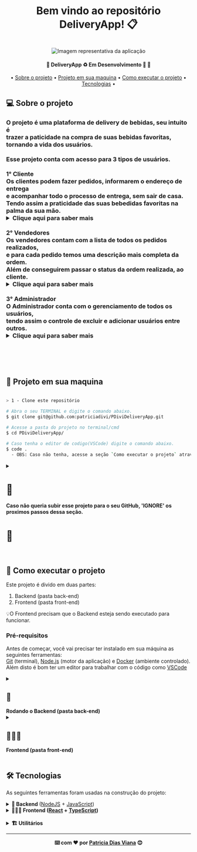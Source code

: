 <div align="center">
<h1 fontsize="80px">Bem vindo ao repositório DeliveryApp! 📋</h1>
  </br>
  <img src="khj" alt="Imagem representativa da aplicação"/>
  
  <h4 align="center"> 
	🚧  DeliveryApp ♻️ Em Desenvolvimento 🚀 🚧
  </h4>
  <p align="center">
   • <a href="#-sobre-o-projeto">Sobre o projeto</a> •
   <a href="#-projeto-em-sua-maquina">Projeto em sua maquina</a> •
   <a href="#-como-executar-o-projeto">Como executar o projeto</a> •
   <a href="#-tecnologias">Tecnologias</a> •
  </p>
  
  <div align="left">

 ## 💻 Sobre o projeto
  <h3>
  O projeto é uma plataforma de delivery de bebidas, seu intuito é</br>
  trazer a paticidade na compra de suas bebidas favoritas,</br>
  tornando a vida dos usuários.

  </br>
  </br>
  Esse projeto conta com acesso para 3 tipos de usuários.</br>
  
  </br>
  1° Cliente</br> 
  Os clientes podem fazer pedidos, informarem o endereço de entrega</br> 
  e acompanhar todo o processo de entrega, sem sair de casa.</br>
  Tendo assim a praticidade das suas bebedidas favoritas na</br>
  palma da sua mão.</br>
  <details align="left">
  <summary>  Clique aqui para saber mais </summary>
  </br>

  ```Bash

                         >   Acessos para o 'Cliente'   <

        --- Login ---                     |               --- Senha ---
  zebirita@email.com              |               $#zebirita#$

  ```
  </details>
  
  </br>
  2° Vendedores</br>
  Os vendedores contam com a lista de todos os pedidos realizados,</br>
  e para cada pedido temos uma descrição mais completa da ordem.</br>
  Além de conseguirem passar o status da ordem realizada, ao cliente.
  <details align="left">
  <summary>  Clique aqui para saber mais </summary>
  </br>

  ```Bash

                         >   Acessos para o 'Vendedores'   <

          --- Login ---                           |               --- Senha ---
  fulana@deliveryapp.com              |               fulana@123

  ```
  </details>

  </br>
  3° Administrador</br>
  O Administrador conta com o gerenciamento de todos os usuários,</br>
  tendo assim o controle de excluir e adicionar usuários entre outros.
  <details align="left">
  <summary>  Clique aqui para saber mais </summary>
  </br>

  ```Bash

                         >   Acessos para o 'Administrador'   <

          --- Login ---                        |               --- Senha ---
  adm@deliveryapp.com              |               --adm2@21!!--

  ```
  </details>

  </br>
  </br>
  </h3>
 
  </br>
  
  
 ## 🔗 Projeto em sua maquina
  ```Bash

  > 1 - Clone este repositório
    
  # Abra o seu TERMINAL e digite o comando abaixo.
  $ git clone git@github.com:patriciadivi/PDiviDeliveryApp.git

  # Acesse a pasta do projeto no terminal/cmd
  $ cd PDiviDeliveryApp/

  # Caso tenha o editor de codigo(VSCode) digite o comando abaixo.
  $ code .
    - OBS: Caso não tenha, acesse a seção `Como executar o projeto` através do índice e realize o download.

  ```
  
  
  <details align="left">
	<summary>
		<h1>🚨</h1><strong>Caso não queria subir esse projeto para o seu GitHub, 'IGNORE' os proximos passos dessa seção.</strong><h1>🚨</h1> 
	</summary>
	<br />
	
```Bash
> 2 - Criando uma repositório no seu GitHub
		# Abra seu GitHub
		- Crie um `novo repositório`.
```

<div align="center">
	<img src="https://user-images.githubusercontent.com/38478917/188983072-db5702fb-bb5d-4835-9338-d0a0bb981741.png"/>
</div>
<br />
	
```bash
	
> Defina um `nome` ao seu `repositório` e aperte o botão `crie o repositório`.
	
```

<br />

<div align="center">
	<img src="https://user-images.githubusercontent.com/38478917/188986397-3f3177d7-9d13-414b-9b2b-089c3719e771.png"/>
	<img src="https://user-images.githubusercontent.com/38478917/188987212-0ba26086-f06e-49a6-aaf9-0c7b1f9ed0c0.png"/>
</div>
<br />
	
```bash
> 3 - Vá até a aba do seu repositório criado

 # Encontre o campo abaixo, deixe a guia aberta pois, vamos usa-la no 'PASSO 5'.
```
	
<br />

<div align="center">
	<img src="https://user-images.githubusercontent.com/38478917/188980734-6f857914-9c4a-4597-80f4-e40a55171343.png"/>
</div>
<br />
	
```bash
> 4 - Adicione as mudanças ao _stage_ do Git e faça um `commit`

 # Voltei ao seu terminal.
 # Verifique que as mudanças ainda não estão no _stage_ digite o comando abaixo.
  # Exemplo:
   $ `git status` (devem aparecer listadas as novas alterações em vermelho)
 # Adicione o arquivo alterado, realizado no 'PASSO 3' ao stage do Git
   $ `git add .` (adicionando todas as mudanças - que estavam em vermelho - ao stage do Git)
   $ `git status` (devem aparecer listadas as novas alterações em verde)
 # Faça seus `commit`
  # Exemplo:
   $ `git commit -m "feat:  Iniciando novo projeto 🚀" `.
   $ `git status` (deve aparecer uma mensagem tipo nothing to commit )

> 5 - Adicione o projeto local ao seu repositório criado no `PASSO 2`.
	
 # Adicione o projeto local ao seu repositório criado no 'PASSO 3'.
  # Rode os comando abaixo, de acordo com a sua GUIA mostrada no 'PASSO 3'.
  # 1° comando. Exemplo:
   $ `git remote add origin git@github.com:patriciadivi/repositorioTeste.git`.
  # 2° comando. Exemplo:
   $ `git branch -M main`.
  # 3° comando. Exemplo:
   $ `git push -u origin main`.
	
` AGORA É SÓ ATUALIZAR A PÁGINA E SER FELIZ `😊🎉
	
```

<br />
	
</details>

<br />

## 🚀 Como executar o projeto

  Este projeto é divido em duas partes:
  1. Backend (pasta back-end) 
  2. Frontend (pasta front-end)

  💡O Frontend precisam que o Backend esteja sendo executado para funcionar.

  ### Pré-requisitos

  Antes de começar, você vai precisar ter instalado em sua máquina as seguintes ferramentas:<br />
  [Git](https://git-scm.com) (terminal), [Node.js](https://nodejs.org/en/) (motor da aplicação) e [Docker](https://docs.docker.com/get-docker/) (ambiente controlado).<br />
  Além disto é bom ter um editor para trabalhar com o código como [VSCode](https://code.visualstudio.com/)
  
  
  <details align="left">
    <summary><h2>🎲</h2> <strong>Rodando o Backend (pasta back-end)</strong></summary>

  ```bash

  > 1 - Na raiz do projeto execute os comandos abaixo: 
   # Vá para a pasta back-end
    $ cd back-end/

  > 2 - Instale as dependências
    $ npm install
  
  > 3 - Iniciando o docker
   💡Caso esteja no (windows)
    3.1 - Abra a ferramenta docker desktop
    3.2 - Volte ao terminar da aplicação(back-end) e execute:
    $ docker-compose up --build -d
  
   💡Caso esteja no (Linux ou Mac)
    $ docker-compose up --build -d

  > 4 - Abra o terminal docker executando esse comando:
    $ docker exec -it delivery_api bash
  
  > 5 - Execute a aplicação em modo de desenvolvimento
    $ npm run dev

  # O servidor inciará na porta:3001 - acesse http://localhost:3001 

  ```
  
  </details>
  
  <details align="left">
    <summary><h2>👩🏻‍💻</h2> <strong>Frontend (pasta front-end)</strong></summary>

 ```bash

  > 1 - Na raiz do projeto execute os comandos abaixo: 
   # Vá para a pasta front-end
    $ cd front-end/

  > 2 - Instale as dependências
    $ npm install

  > 3 - Execute a aplicação em modo de desenvolvimento
    $ npm start

  # O servidor web inciará na porta:3000 - acesse http://localhost:3000/

 ``` 
  <br />
 </details>
 <br />
 
 ## 🛠 Tecnologias
	
  <p>As seguintes ferramentas foram usadas na construção do projeto:</p>
	
 <details>
   <summary>
		 <strong>🎲 Backend </strong>
		 (<a href="https://nodejs.org/en/docs/guides">NodeJS</a> +
		 <a href="https://developer.mozilla.org/pt-BR/docs/Web/JavaScript">JavaScript</a>)
	</summary>
	</br>
		<ul>
		<li><a href="https://expressjs.com/pt-br/guide/routing.html">Express</a></li>
		<li><a href="https://www.npmjs.com/package/cors">Cors</a></li>
		<li><a href="https://www.npmjs.com/package/email-validator">Email Validator</a></li>
		<li><a href="https://www.npmjs.com/package/express-async-errors">Express Async Errors</a></li>
		<li><a href="https://jwt.io/">JSON Web Tokens(J.W.T)</a></li>
		<li><a href="https://www.md5hashgenerator.com/">MD5 Hash Generator</a></li>
		<li><a href="https://www.npmjs.com/package/mysql2#installation">MySQL</a></li>
		<li><a href="https://sequelize.org/docs/v6/getting-started/">Sequelize ORM</a></li>
		<li><a href="https://mochajs.org/#installation">Mocha</a></li>
		<li><a href="https://www.npmjs.com/package/nodemon">Nodemon</a></li>
		<li><a href="https://www.chaijs.com/guide/">Chai</a></li>
		<li><a href="https://sinonjs.org/releases/v15/">Sinon JS</a></li>
		</ul>
  </details>
	
<details align="left">
    <summary><strong>👩🏻‍💻 <strong>Frontend</strong>
			(<a href="https://reactjs.org/docs/getting-started.html">React</a> +
		 	<a href="https://www.typescriptlang.org/docs/">TypeScript</a>)
		</summary>
		</br>
		<ul>
      <li><a href="https://axios-http.com/docs/intro">Axios</a></li>
      <li><a href="https://www.npmjs.com/package/email-validator">Email Validator</a></li>
			<li><a href="https://pt-br.legacy.reactjs.org/docs/getting-started.html">React</a></li>
			<li><a href="https://www.npmjs.com/package/react-lottie">React Lottie</a></li>
			<li><a href="https://reactrouter.com/en/main">React Router Dom</a></li>
			<li><a href="https://styled-components.com/docs/basics#installation">Styled Components</a></li>
			<li><a href="https://phosphoricons.com/">Phosphor Icons</a></li>
			<li><a href="https://github.com/uuidjs/uuid">Uuid</a></li>
			<li><a href="https://zustand-demo.pmnd.rs/">Zustand</a></li>
		</ul>
	</details>
 
 </br>
 
<details align="left">
  <summary><strong>🏗️ <strong>Utilitários</strong></summary>
<ul>
<li>Commit: <a href="https://marketplace.visualstudio.com/items?itemName=vivaxy.vscode-conventional-commits">Conventional Commits</a></li>
<li>Editor: <a href="https://code.visualstudio.com/">Visual Studio Code</a></li>
<li>Fontes: <a href="https://fonts.google.com/specimen/Roboto?query=RO">Roboto</a> e <a href="https://fonts.google.com/specimen/Ubuntu?query=Ubu">Ubuntu</a></li>
<li>Teste de API: <a href="https://insomnia.rest/">Insomnia</a></li>
</ul>

</details>
	
 
 </div>

   ---
  ⌨️ com ❤️ por [Patricia Dias Viana](https://github.com/patriciadivi) 😊
</div>
